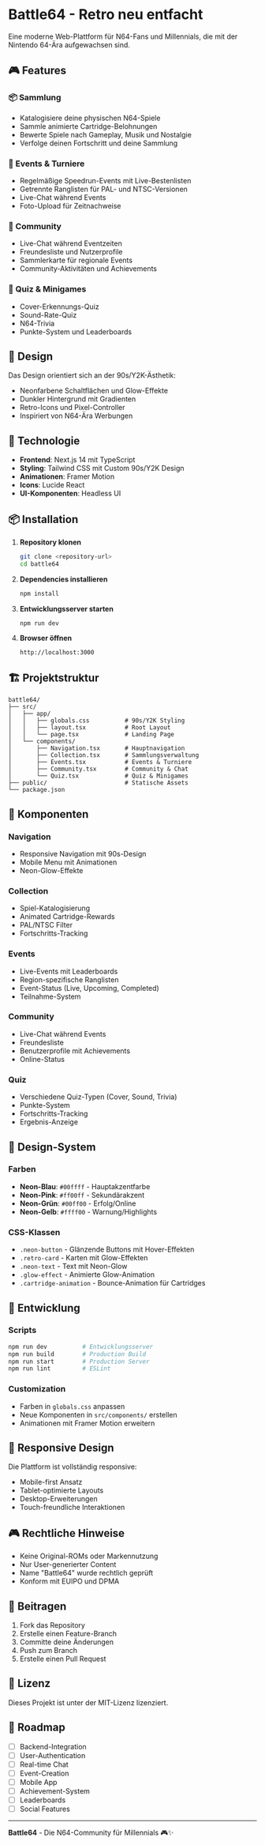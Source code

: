 # Battle64 - Retro neu entfacht

Eine moderne Web-Plattform für N64-Fans und Millennials, die mit der Nintendo 64-Ära aufgewachsen sind.

## 🎮 Features

### 📦 Sammlung
- Katalogisiere deine physischen N64-Spiele
- Sammle animierte Cartridge-Belohnungen
- Bewerte Spiele nach Gameplay, Musik und Nostalgie
- Verfolge deinen Fortschritt und deine Sammlung

### 🏁 Events & Turniere
- Regelmäßige Speedrun-Events mit Live-Bestenlisten
- Getrennte Ranglisten für PAL- und NTSC-Versionen
- Live-Chat während Events
- Foto-Upload für Zeitnachweise

### 💬 Community
- Live-Chat während Eventzeiten
- Freundesliste und Nutzerprofile
- Sammlerkarte für regionale Events
- Community-Aktivitäten und Achievements

### 🎯 Quiz & Minigames
- Cover-Erkennungs-Quiz
- Sound-Rate-Quiz
- N64-Trivia
- Punkte-System und Leaderboards

## 🎨 Design

Das Design orientiert sich an der 90s/Y2K-Ästhetik:
- Neonfarbene Schaltflächen und Glow-Effekte
- Dunkler Hintergrund mit Gradienten
- Retro-Icons und Pixel-Controller
- Inspiriert von N64-Ära Werbungen

## 🚀 Technologie

- **Frontend**: Next.js 14 mit TypeScript
- **Styling**: Tailwind CSS mit Custom 90s/Y2K Design
- **Animationen**: Framer Motion
- **Icons**: Lucide React
- **UI-Komponenten**: Headless UI

## 📦 Installation

1. **Repository klonen**
   ```bash
   git clone <repository-url>
   cd battle64
   ```

2. **Dependencies installieren**
   ```bash
   npm install
   ```

3. **Entwicklungsserver starten**
   ```bash
   npm run dev
   ```

4. **Browser öffnen**
   ```
   http://localhost:3000
   ```

## 🏗️ Projektstruktur

```
battle64/
├── src/
│   ├── app/
│   │   ├── globals.css          # 90s/Y2K Styling
│   │   ├── layout.tsx           # Root Layout
│   │   └── page.tsx             # Landing Page
│   └── components/
│       ├── Navigation.tsx       # Hauptnavigation
│       ├── Collection.tsx       # Sammlungsverwaltung
│       ├── Events.tsx           # Events & Turniere
│       ├── Community.tsx        # Community & Chat
│       └── Quiz.tsx             # Quiz & Minigames
├── public/                      # Statische Assets
└── package.json
```

## 🎯 Komponenten

### Navigation
- Responsive Navigation mit 90s-Design
- Mobile Menu mit Animationen
- Neon-Glow-Effekte

### Collection
- Spiel-Katalogisierung
- Animated Cartridge-Rewards
- PAL/NTSC Filter
- Fortschritts-Tracking

### Events
- Live-Events mit Leaderboards
- Region-spezifische Ranglisten
- Event-Status (Live, Upcoming, Completed)
- Teilnahme-System

### Community
- Live-Chat während Events
- Freundesliste
- Benutzerprofile mit Achievements
- Online-Status

### Quiz
- Verschiedene Quiz-Typen (Cover, Sound, Trivia)
- Punkte-System
- Fortschritts-Tracking
- Ergebnis-Anzeige

## 🎨 Design-System

### Farben
- **Neon-Blau**: `#00ffff` - Hauptakzentfarbe
- **Neon-Pink**: `#ff00ff` - Sekundärakzent
- **Neon-Grün**: `#00ff00` - Erfolg/Online
- **Neon-Gelb**: `#ffff00` - Warnung/Highlights

### CSS-Klassen
- `.neon-button` - Glänzende Buttons mit Hover-Effekten
- `.retro-card` - Karten mit Glow-Effekten
- `.neon-text` - Text mit Neon-Glow
- `.glow-effect` - Animierte Glow-Animation
- `.cartridge-animation` - Bounce-Animation für Cartridges

## 🔧 Entwicklung

### Scripts
```bash
npm run dev          # Entwicklungsserver
npm run build        # Production Build
npm run start        # Production Server
npm run lint         # ESLint
```

### Customization
- Farben in `globals.css` anpassen
- Neue Komponenten in `src/components/` erstellen
- Animationen mit Framer Motion erweitern

## 📱 Responsive Design

Die Plattform ist vollständig responsive:
- Mobile-first Ansatz
- Tablet-optimierte Layouts
- Desktop-Erweiterungen
- Touch-freundliche Interaktionen

## 🎮 Rechtliche Hinweise

- Keine Original-ROMs oder Markennutzung
- Nur User-generierter Content
- Name "Battle64" wurde rechtlich geprüft
- Konform mit EUIPO und DPMA

## 🤝 Beitragen

1. Fork das Repository
2. Erstelle einen Feature-Branch
3. Committe deine Änderungen
4. Push zum Branch
5. Erstelle einen Pull Request

## 📄 Lizenz

Dieses Projekt ist unter der MIT-Lizenz lizenziert.

## 🎯 Roadmap

- [ ] Backend-Integration
- [ ] User-Authentication
- [ ] Real-time Chat
- [ ] Event-Creation
- [ ] Mobile App
- [ ] Achievement-System
- [ ] Leaderboards
- [ ] Social Features

---

**Battle64** - Die N64-Community für Millennials 🎮✨
